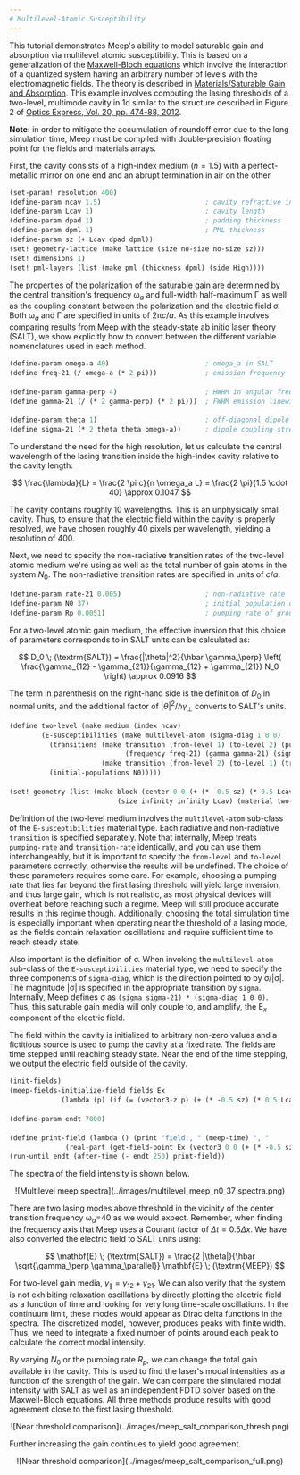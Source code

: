 ```yaml
---
# Multilevel-Atomic Susceptibility
---
```


This tutorial demonstrates Meep's ability to model saturable gain and absorption via multilevel atomic susceptibility. This is based on a generalization of the [Maxwell-Bloch equations](https://en.wikipedia.org/wiki/Maxwell-Bloch_equations) which involve the interaction of a quantized system having an arbitrary number of levels with the electromagnetic fields. The theory is described in [Materials/Saturable Gain and Absorption](../Materials.md#saturable-gain-and-absorption). This example involves computing the lasing thresholds of a two-level, multimode cavity in 1d similar to the structure described in Figure 2 of [Optics Express, Vol. 20, pp. 474-88, 2012](https://www.osapublishing.org/oe/abstract.cfm?uri=oe-20-1-474).

**Note:** in order to mitigate the accumulation of roundoff error due to the long simulation time, Meep must be compiled with double-precision floating point for the fields and materials arrays.

First, the cavity consists of a high-index medium ($n = 1.5$) with a perfect-metallic mirror on one end and an abrupt termination in air on the other.
```scm
(set-param! resolution 400)
(define-param ncav 1.5)                          ; cavity refractive index
(define-param Lcav 1)                            ; cavity length
(define-param dpad 1)                            ; padding thickness
(define-param dpml 1)                            ; PML thickness
(define-param sz (+ Lcav dpad dpml))
(set! geometry-lattice (make lattice (size no-size no-size sz)))
(set! dimensions 1)
(set! pml-layers (list (make pml (thickness dpml) (side High))))
```

The properties of the polarization of the saturable gain are determined by the central transition's frequency ω$_a$ and full-width half-maximum Γ as well as the coupling constant between the polarization and the electric field σ. Both ω$_a$ and Γ are specified in units of 2π$c$/$a$. As this example involves comparing results from Meep with the steady-state ab initio laser theory (SALT), we show explicitly how to convert between the different variable nomenclatures used in each method.
```scm
(define-param omega-a 40)                        ; omega_a in SALT
(define freq-21 (/ omega-a (* 2 pi)))            ; emission frequency  (units of 2πc/a)

(define-param gamma-perp 4)                      ; HWHM in angular frequency, SALT
(define gamma-21 (/ (* 2 gamma-perp) (* 2 pi)))  ; FWHM emission linewidth (units of 2πc/a)

(define-param theta 1)                           ; off-diagonal dipole matrix element
(define sigma-21 (* 2 theta theta omega-a))      ; dipole coupling strength (hbar = 1)
```
To understand the need for the high resolution, let us calculate the central wavelength of the lasing transition inside the high-index cavity relative to the cavity length:

$$ \frac{\lambda}{L} = \frac{2 \pi c}{n \omega_a L} = \frac{2 \pi}{1.5 \cdot 40} \approx 0.1047 $$

The cavity contains roughly 10 wavelengths. This is an unphysically small cavity. Thus, to ensure that the electric field within the cavity is properly resolved, we have chosen roughly 40 pixels per wavelength, yielding a resolution of 400.

Next, we need to specify the non-radiative transition rates of the two-level atomic medium we're using as well as the total number of gain atoms in the system $N_0$. The non-radiative transition rates are specified in units of $c$/$a$.

```scm
(define-param rate-21 0.005)                     ; non-radiative rate  (units of c/a)
(define-param N0 37)                             ; initial population density of ground state
(define-param Rp 0.0051)                         ; pumping rate of ground to excited state
```
For a two-level atomic gain medium, the effective inversion that this choice of parameters corresponds to in SALT units can be calculated as:

$$ D_0 \; (\textrm{SALT}) = \frac{|\theta|^2}{\hbar \gamma_\perp} \left( \frac{\gamma_{12} - \gamma_{21}}{\gamma_{12} + \gamma_{21}} N_0 \right) \approx 0.0916 $$

The term in parenthesis on the right-hand side is the definition of $D_0$ in normal units, and the additional factor of $|\theta|^2 / \hbar \gamma_\perp$ converts to SALT's units.

```scm
(define two-level (make medium (index ncav)
        (E-susceptibilities (make multilevel-atom (sigma-diag 1 0 0)
          (transitions (make transition (from-level 1) (to-level 2) (pumping-rate Rp)
                             (frequency freq-21) (gamma gamma-21) (sigma sigma-21))
                       (make transition (from-level 2) (to-level 1) (transition-rate rate-21)))
          (initial-populations N0)))))

(set! geometry (list (make block (center 0 0 (+ (* -0.5 sz) (* 0.5 Lcav)))
                           (size infinity infinity Lcav) (material two-level))))			   
```

Definition of the two-level medium involves the `multilevel-atom` sub-class of the `E-susceptibilities` material type. Each radiative and non-radiative `transition` is specified separately. Note that internally, Meep treats `pumping-rate` and `transition-rate` identically, and you can use them interchangeably, but it is important to specify the `from-level` and `to-level` parameters correctly, otherwise the results will be undefined. The choice of these parameters requires some care. For example, choosing a pumping rate that lies far beyond the first lasing threshold will yield large inversion, and thus large gain, which is not realistic, as most physical devices will overheat before reaching such a regime. Meep will still produce accurate results in this regime though. Additionally, choosing the total simulation time is especially important when operating near the threshold of a lasing mode, as the fields contain relaxation oscillations and require sufficient time to reach steady state.

Also important is the definition of σ. When invoking the `multilevel-atom` sub-class of the `E-susceptibilities` material type, we need to specify the three components of `sigma-diag`, which is the direction pointed to by σ/|σ|. The magnitude |σ| is specified in the appropriate transition by `sigma`. Internally, Meep defines σ as `(sigma sigma-21) * (sigma-diag 1 0 0)`. Thus, this saturable gain media will only couple to, and amplify, the E$_x$ component of the electric field.

The field within the cavity is initialized to arbitrary non-zero values and a fictitious source is used to pump the cavity at a fixed rate. The fields are time stepped until reaching steady state. Near the end of the time stepping, we output the electric field outside of the cavity.

```scm
(init-fields)
(meep-fields-initialize-field fields Ex
             (lambda (p) (if (= (vector3-z p) (+ (* -0.5 sz) (* 0.5 Lcav))) 1 0)))

(define-param endt 7000)

(define print-field (lambda () (print "field:, " (meep-time) ", "
              (real-part (get-field-point Ex (vector3 0 0 (+ (* -0.5 sz) Lcav (* 0.5 dpad))))) "\n")))
(run-until endt (after-time (- endt 250) print-field))
```

The spectra of the field intensity is shown below.

<center>
![Multilevel meep spectra](../images/multilevel_meep_n0_37_spectra.png)
</center>

There are two lasing modes above threshold in the vicinity of the center transition frequency ω$_a$=40 as we would expect. Remember, when finding the frequency axis that Meep uses a Courant factor of $\Delta t = 0.5 \Delta x$. We have also converted the electric field to SALT units using:

$$ \mathbf{E} \; (\textrm{SALT}) = \frac{2 |\theta|}{\hbar \sqrt{\gamma_\perp \gamma_\parallel}} \mathbf{E} \; (\textrm{MEEP}) $$

For two-level gain media, $\gamma_\parallel = \gamma_{12} + \gamma_{21}$. We can also verify that the system is not exhibiting relaxation oscillations by directly plotting the electric field as a function of time and looking for very long time-scale oscillations. In the continuum limit, these modes would appear as Dirac delta functions in the spectra. The discretized model, however, produces peaks with finite width. Thus, we need to integrate a fixed number of points around each peak to calculate the correct modal intensity.

By varying $N_0$ or the pumping rate $R_p$, we can change the total gain available in the cavity. This is used to find the laser's modal intensities as a function of the strength of the gain. We can compare the simulated modal intensity with SALT as well as an independent FDTD solver based on the Maxwell-Bloch equations. All three methods produce results with good agreement close to the first lasing threshold. 

<center>
![Near threshold comparison](../images/meep_salt_comparison_thresh.png)
</center>

Further increasing the gain continues to yield good agreement.

<center>
![Near threshold comparison](../images/meep_salt_comparison_full.png)
</center>